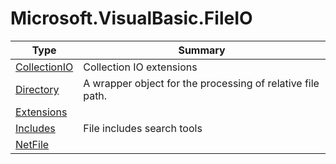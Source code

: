 ﻿
# Microsoft.VisualBasic.FileIO

|Type|Summary|
|----|-------|
|[CollectionIO](./CollectionIO.md)|Collection IO extensions|
|[Directory](./Directory.md)|A wrapper object for the processing of relative file path.|
|[Extensions](./Extensions.md)||
|[Includes](./Includes.md)|File includes search tools|
|[NetFile](./NetFile.md)||

